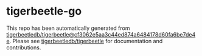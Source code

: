 # tigerbeetle-go
This repo has been automatically generated from [tigerbeetledb/tigerbeetle@cf3062e5aa3c44ed874a6484178d60fa6be7de4e](https://github.com/tigerbeetledb/tigerbeetle/commit/cf3062e5aa3c44ed874a6484178d60fa6be7de4e). Please see [tigerbeetledb/tigerbeetle](https://github.com/tigerbeetledb/tigerbeetle) for documentation and contributions.
